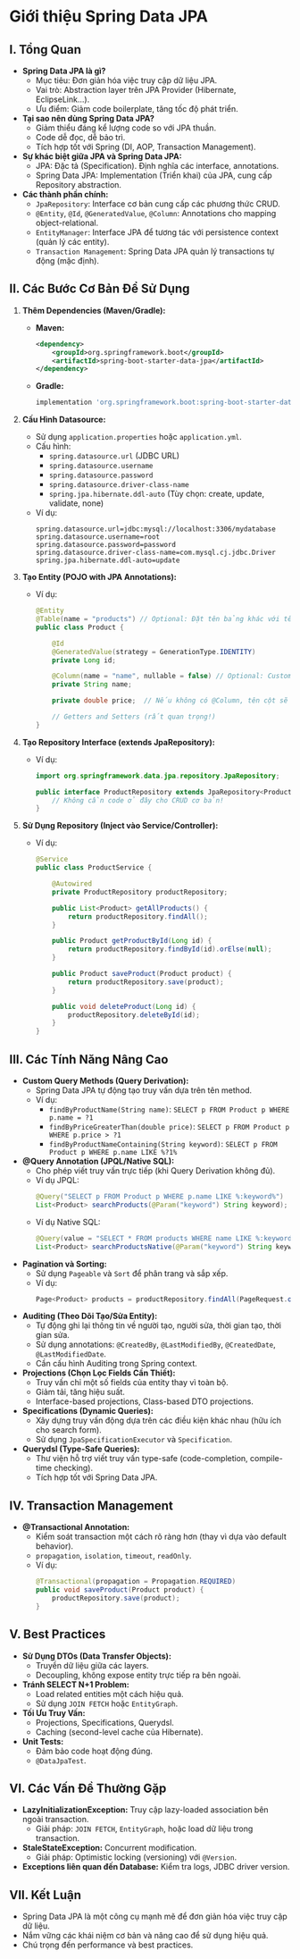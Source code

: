 # Giới thiệu Spring Data JPA

## I. Tổng Quan

*   **Spring Data JPA là gì?**
    *   Mục tiêu: Đơn giản hóa việc truy cập dữ liệu JPA.
    *   Vai trò: Abstraction layer trên JPA Provider (Hibernate, EclipseLink...).
    *   Ưu điểm: Giảm code boilerplate, tăng tốc độ phát triển.
*   **Tại sao nên dùng Spring Data JPA?**
    *   Giảm thiểu đáng kể lượng code so với JPA thuần.
    *   Code dễ đọc, dễ bảo trì.
    *   Tích hợp tốt với Spring (DI, AOP, Transaction Management).
*   **Sự khác biệt giữa JPA và Spring Data JPA:**
    *   JPA: Đặc tả (Specification). Định nghĩa các interface, annotations.
    *   Spring Data JPA: Implementation (Triển khai) của JPA, cung cấp Repository abstraction.
*   **Các thành phần chính:**
    *   `JpaRepository`: Interface cơ bản cung cấp các phương thức CRUD.
    *   `@Entity`, `@Id`, `@GeneratedValue`, `@Column`: Annotations cho mapping object-relational.
    *   `EntityManager`: Interface JPA để tương tác với persistence context (quản lý các entity).
    *   `Transaction Management`: Spring Data JPA quản lý transactions tự động (mặc định).

## II. Các Bước Cơ Bản Để Sử Dụng

1.  **Thêm Dependencies (Maven/Gradle):**

    *   **Maven:**
        ```xml
        <dependency>
            <groupId>org.springframework.boot</groupId>
            <artifactId>spring-boot-starter-data-jpa</artifactId>
        </dependency>
        ```
    *   **Gradle:**
        ```gradle
        implementation 'org.springframework.boot:spring-boot-starter-data-jpa'
        ```

2.  **Cấu Hình Datasource:**

    *   Sử dụng `application.properties` hoặc `application.yml`.
    *   Cấu hình:
        *   `spring.datasource.url` (JDBC URL)
        *   `spring.datasource.username`
        *   `spring.datasource.password`
        *   `spring.datasource.driver-class-name`
        *   `spring.jpa.hibernate.ddl-auto` (Tùy chọn: create, update, validate, none)
    *   Ví dụ:
        ```properties
        spring.datasource.url=jdbc:mysql://localhost:3306/mydatabase
        spring.datasource.username=root
        spring.datasource.password=password
        spring.datasource.driver-class-name=com.mysql.cj.jdbc.Driver
        spring.jpa.hibernate.ddl-auto=update
        ```

3.  **Tạo Entity (POJO with JPA Annotations):**

    *   Ví dụ:
        ```java
        @Entity
        @Table(name = "products") // Optional: Đặt tên bảng khác với tên class
        public class Product {

            @Id
            @GeneratedValue(strategy = GenerationType.IDENTITY)
            private Long id;

            @Column(name = "name", nullable = false) // Optional: Customize cột
            private String name;

            private double price;  // Nếu không có @Column, tên cột sẽ là 'price'

            // Getters and Setters (rất quan trọng!)
        }
        ```

4.  **Tạo Repository Interface (extends JpaRepository):**

    *   Ví dụ:
        ```java
        import org.springframework.data.jpa.repository.JpaRepository;

        public interface ProductRepository extends JpaRepository<Product, Long> {
            // Không cần code ở đây cho CRUD cơ bản!
        }
        ```

5.  **Sử Dụng Repository (Inject vào Service/Controller):**

    *   Ví dụ:
        ```java
        @Service
        public class ProductService {

            @Autowired
            private ProductRepository productRepository;

            public List<Product> getAllProducts() {
                return productRepository.findAll();
            }

            public Product getProductById(Long id) {
                return productRepository.findById(id).orElse(null);
            }

            public Product saveProduct(Product product) {
                return productRepository.save(product);
            }

            public void deleteProduct(Long id) {
                productRepository.deleteById(id);
            }
        }
        ```

## III. Các Tính Năng Nâng Cao

*   **Custom Query Methods (Query Derivation):**
    *   Spring Data JPA tự động tạo truy vấn dựa trên tên method.
    *   Ví dụ:
        *   `findByProductName(String name)`:  `SELECT p FROM Product p WHERE p.name = ?1`
        *   `findByPriceGreaterThan(double price)`: `SELECT p FROM Product p WHERE p.price > ?1`
        *   `findByProductNameContaining(String keyword)`: `SELECT p FROM Product p WHERE p.name LIKE %?1%`
*   **@Query Annotation (JPQL/Native SQL):**
    *   Cho phép viết truy vấn trực tiếp (khi Query Derivation không đủ).
    *   Ví dụ JPQL:
        ```java
        @Query("SELECT p FROM Product p WHERE p.name LIKE %:keyword%")
        List<Product> searchProducts(@Param("keyword") String keyword);
        ```
    *   Ví dụ Native SQL:
        ```java
        @Query(value = "SELECT * FROM products WHERE name LIKE %:keyword%", nativeQuery = true)
        List<Product> searchProductsNative(@Param("keyword") String keyword);
        ```
*   **Pagination và Sorting:**
    *   Sử dụng `Pageable` và `Sort` để phân trang và sắp xếp.
    *   Ví dụ:
        ```java
        Page<Product> products = productRepository.findAll(PageRequest.of(0, 10, Sort.by("price").descending()));
        ```
*   **Auditing (Theo Dõi Tạo/Sửa Entity):**
    *   Tự động ghi lại thông tin về người tạo, người sửa, thời gian tạo, thời gian sửa.
    *   Sử dụng annotations: `@CreatedBy`, `@LastModifiedBy`, `@CreatedDate`, `@LastModifiedDate`.
    *   Cần cấu hình Auditing trong Spring context.
*   **Projections (Chọn Lọc Fields Cần Thiết):**
    *   Truy vấn chỉ một số fields của entity thay vì toàn bộ.
    *   Giảm tải, tăng hiệu suất.
    *   Interface-based projections, Class-based DTO projections.
*   **Specifications (Dynamic Queries):**
    *   Xây dựng truy vấn động dựa trên các điều kiện khác nhau (hữu ích cho search form).
    *   Sử dụng `JpaSpecificationExecutor` và `Specification`.
*   **Querydsl (Type-Safe Queries):**
    *   Thư viện hỗ trợ viết truy vấn type-safe (code-completion, compile-time checking).
    *   Tích hợp tốt với Spring Data JPA.

## IV. Transaction Management

*   **@Transactional Annotation:**
    *   Kiểm soát transaction một cách rõ ràng hơn (thay vì dựa vào default behavior).
    *   `propagation`, `isolation`, `timeout`, `readOnly`.
    *   Ví dụ:
        ```java
        @Transactional(propagation = Propagation.REQUIRED)
        public void saveProduct(Product product) {
            productRepository.save(product);
        }
        ```

## V. Best Practices

*   **Sử Dụng DTOs (Data Transfer Objects):**
    *   Truyền dữ liệu giữa các layers.
    *   Decoupling, không expose entity trực tiếp ra bên ngoài.
*   **Tránh SELECT N+1 Problem:**
    *   Load related entities một cách hiệu quả.
    *   Sử dụng `JOIN FETCH` hoặc `EntityGraph`.
*   **Tối Ưu Truy Vấn:**
    *   Projections, Specifications, Querydsl.
    *   Caching (second-level cache của Hibernate).
*   **Unit Tests:**
    *   Đảm bảo code hoạt động đúng.
    *   `@DataJpaTest`.

## VI. Các Vấn Đề Thường Gặp

*   **LazyInitializationException:** Truy cập lazy-loaded association bên ngoài transaction.
    *   Giải pháp: `JOIN FETCH`, `EntityGraph`, hoặc load dữ liệu trong transaction.
*   **StaleStateException:** Concurrent modification.
    *   Giải pháp: Optimistic locking (versioning) với `@Version`.
*   **Exceptions liên quan đến Database:** Kiểm tra logs, JDBC driver version.

## VII. Kết Luận

*   Spring Data JPA là một công cụ mạnh mẽ để đơn giản hóa việc truy cập dữ liệu.
*   Nắm vững các khái niệm cơ bản và nâng cao để sử dụng hiệu quả.
*   Chú trọng đến performance và best practices.
